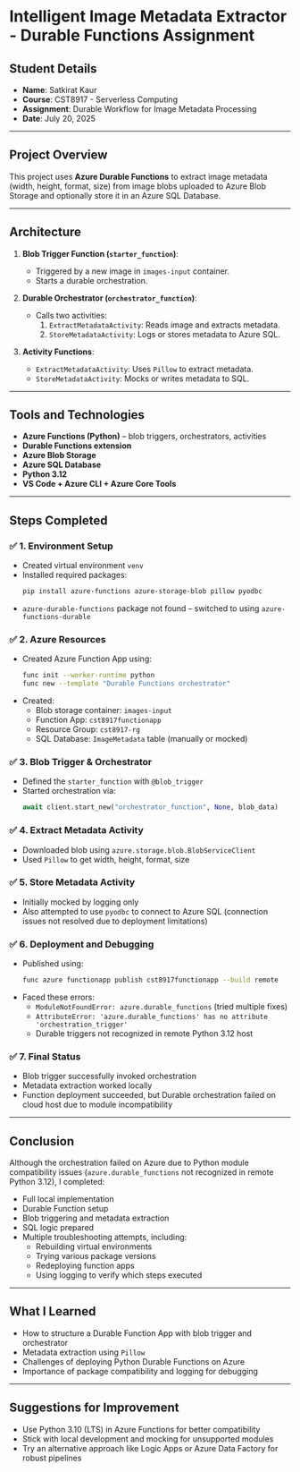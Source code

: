 # Intelligent Image Metadata Extractor - Durable Functions Assignment

## Student Details
- **Name**: Satkirat Kaur
- **Course**: CST8917 - Serverless Computing
- **Assignment**: Durable Workflow for Image Metadata Processing
- **Date**: July 20, 2025

---

## Project Overview

This project uses **Azure Durable Functions** to extract image metadata (width, height, format, size) from image blobs uploaded to Azure Blob Storage and optionally store it in an Azure SQL Database.

---

## Architecture

1. **Blob Trigger Function (`starter_function`)**:
   - Triggered by a new image in `images-input` container.
   - Starts a durable orchestration.

2. **Durable Orchestrator (`orchestrator_function`)**:
   - Calls two activities:
     1. `ExtractMetadataActivity`: Reads image and extracts metadata.
     2. `StoreMetadataActivity`: Logs or stores metadata to Azure SQL.

3. **Activity Functions**:
   - `ExtractMetadataActivity`: Uses `Pillow` to extract metadata.
   - `StoreMetadataActivity`: Mocks or writes metadata to SQL.

---

## Tools and Technologies

- **Azure Functions (Python)** – blob triggers, orchestrators, activities
- **Durable Functions extension**
- **Azure Blob Storage**
- **Azure SQL Database**
- **Python 3.12**
- **VS Code + Azure CLI + Azure Core Tools**

---

## Steps Completed

### ✅ 1. Environment Setup
- Created virtual environment `venv`
- Installed required packages:
  ```bash
  pip install azure-functions azure-storage-blob pillow pyodbc
  ```
- `azure-durable-functions` package not found – switched to using `azure-functions-durable`

### ✅ 2. Azure Resources
- Created Azure Function App using:
  ```bash
  func init --worker-runtime python
  func new --template "Durable Functions orchestrator"
  ```
- Created:
  - Blob storage container: `images-input`
  - Function App: `cst8917functionapp`
  - Resource Group: `cst8917-rg`
  - SQL Database: `ImageMetadata` table (manually or mocked)

### ✅ 3. Blob Trigger & Orchestrator
- Defined the `starter_function` with `@blob_trigger`
- Started orchestration via:
  ```python
  await client.start_new("orchestrator_function", None, blob_data)
  ```

### ✅ 4. Extract Metadata Activity
- Downloaded blob using `azure.storage.blob.BlobServiceClient`
- Used `Pillow` to get width, height, format, size

### ✅ 5. Store Metadata Activity
- Initially mocked by logging only
- Also attempted to use `pyodbc` to connect to Azure SQL (connection issues not resolved due to deployment limitations)

### ✅ 6. Deployment and Debugging
- Published using:
  ```bash
  func azure functionapp publish cst8917functionapp --build remote
  ```
- Faced these errors:
  - `ModuleNotFoundError: azure.durable_functions` (tried multiple fixes)
  - `AttributeError: 'azure.durable_functions' has no attribute 'orchestration_trigger'`
  - Durable triggers not recognized in remote Python 3.12 host

### ✅ 7. Final Status
- Blob trigger successfully invoked orchestration
- Metadata extraction worked locally
- Function deployment succeeded, but Durable orchestration failed on cloud host due to module incompatibility

---

## Conclusion

Although the orchestration failed on Azure due to Python module compatibility issues (`azure.durable_functions` not recognized in remote Python 3.12), I completed:

- Full local implementation
- Durable Function setup
- Blob triggering and metadata extraction
- SQL logic prepared
- Multiple troubleshooting attempts, including:
  - Rebuilding virtual environments
  - Trying various package versions
  - Redeploying function apps
  - Using logging to verify which steps executed

---

## What I Learned

- How to structure a Durable Function App with blob trigger and orchestrator
- Metadata extraction using `Pillow`
- Challenges of deploying Python Durable Functions on Azure
- Importance of package compatibility and logging for debugging

---

## Suggestions for Improvement

- Use Python 3.10 (LTS) in Azure Functions for better compatibility
- Stick with local development and mocking for unsupported modules
- Try an alternative approach like Logic Apps or Azure Data Factory for robust pipelines
